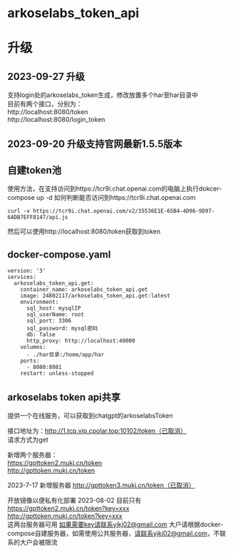 # arkoselabs_token_api

# 升级
## 2023-09-27 升级
支持login处的arkoselabs_token生成，修改放置多个har至har目录中
</br>目前有两个接口，分别为：
</br>http://localhost:8080/token
</br>http://localhost:8080/login_token

## 2023-09-20 升级支持官网最新1.5.5版本

## 自建token池

使用方法，在支持访问到https://tcr9i.chat.openai.com的电脑上执行dokcer-compose up -d
如何判断能否访问到https://tcr9i.chat.openai.com

```curl -v https://tcr9i.chat.openai.com/v2/35536E1E-65B4-4D96-9D97-6ADB7EFF8147/api.js```

然后可以使用http://localhost:8080/token获取到token

## docker-compose.yaml

```
version: '3'
services:
  arkoselabs_token_api.get:
    container_name: arkoselabs_token_api.get
    image: 24802117/arkoselabs_token_api.get:latest
    environment:
      sql_host: mysqlIP
      sql_userName: root
      sql_port: 3306
      sql_password: mysql密码
      db: false
      http_proxy: http://localhost:40000
    volumes:
      - ./har目录:/home/app/har
    ports:
      - 8080:8081
    restart: unless-stopped
```

## arkoselabs token api共享
提供一个在线服务，可以获取到chatgpt的arkoselabsToken

接口地址为：http://1.tcp.vip.cpolar.top:10102/token（已取消）<br/>
请求方式为get<br/>

新增两个服务器：<br/>
https://gpttoken2.mukj.cn/token<br/>
http://gpttoken.mukj.cn/token<br/>

2023-7-17 新增服务器
http://gpttoken3.mukj.cn/token（已取消）

开放镜像以便私有化部署
 2023-08-02
目前只有
https://gpttoken2.mukj.cn/token?key=xxx<br/>
http://gpttoken.mukj.cn/token?key=xxx<br/>
这两台服务器可用
如果需要key请联系yjkj02@gmail.com
大户请根据docker-compose自建服务器，如需使用公共服务器，请联系yjkj02@gmail.com，不联系的大户会被限流
